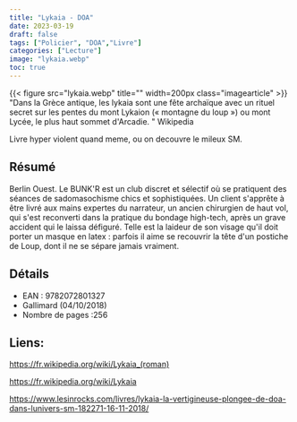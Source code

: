 ```yaml
---
title: "Lykaia - DOA"
date: 2023-03-19
draft: false
tags: ["Policier", "DOA","Livre"]
categories: ["Lecture"]
image: "lykaia.webp"
toc: true
---
```

{{< figure src="lykaia.webp" title="" width=200px class="imagearticle" >}}
"Dans la Grèce antique, les lykaia  sont une fête archaïque avec un rituel secret sur les pentes du mont Lykaion (« montagne du loup ») ou mont Lycée, le plus haut sommet d'Arcadie. " Wikipedia

Livre hyper violent quand meme, ou on decouvre le mileux SM.

## Résumé
Berlin Ouest. Le BUNK'R est un club discret et sélectif où se pratiquent des séances de sadomasochisme chics et sophistiquées. Un client s'apprête à être livré aux mains expertes du narrateur, un ancien chirurgien de haut vol, qui s'est reconverti dans la pratique du bondage high-tech, après un grave accident qui le laissa défiguré. Telle est la laideur de son visage qu'il doit porter un masque en latex : parfois il aime se recouvrir la tête d'un postiche de Loup, dont il ne se sépare jamais vraiment. 

## Détails
- EAN : 9782072801327
- Gallimard (04/10/2018) 
- Nombre de pages :256

## Liens:
https://fr.wikipedia.org/wiki/Lykaia_(roman)

https://fr.wikipedia.org/wiki/Lykaia

https://www.lesinrocks.com/livres/lykaia-la-vertigineuse-plongee-de-doa-dans-lunivers-sm-182271-16-11-2018/



